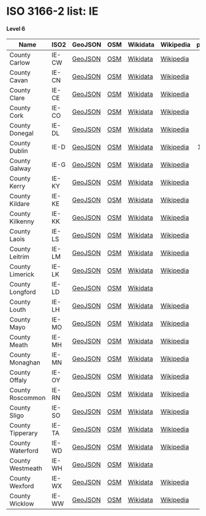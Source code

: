 # ISO 3166-2 list: IE


#### Level 6
Name | ISO2 | GeoJSON | OSM | Wikidata | Wikipedia | population 
--- | --- | --- | --- | --- | --- | --: 
County Carlow | IE-CW | [GeoJSON](../../geojson/q8/iso2/IE/IE-CW.geojson) | [OSM](https://www.openstreetmap.org/relation/285977) | [Wikidata](https://www.wikidata.org/wiki/Q181882) | [Wikipedia](http://en.wikipedia.org/wiki/en%3ACounty%20Carlow) | 56,875
County Cavan | IE-CN | [GeoJSON](../../geojson/q8/iso2/IE/IE-CN.geojson) | [OSM](https://www.openstreetmap.org/relation/283679) | [Wikidata](https://www.wikidata.org/wiki/Q187402) | [Wikipedia](http://en.wikipedia.org/wiki/en%3ACounty%20Cavan) | 73,183
County Clare | IE-CE | [GeoJSON](../../geojson/q8/iso2/IE/IE-CE.geojson) | [OSM](https://www.openstreetmap.org/relation/334885) | [Wikidata](https://www.wikidata.org/wiki/Q181862) | [Wikipedia](http://en.wikipedia.org/wiki/en%3ACounty%20Clare) | 117,096
County Cork | IE-CO | [GeoJSON](../../geojson/q8/iso2/IE/IE-CO.geojson) | [OSM](https://www.openstreetmap.org/relation/332631) | [Wikidata](https://www.wikidata.org/wiki/Q162475) | [Wikipedia](http://en.wikipedia.org/wiki/en%3ACounty%20Cork) | 542,196
County Donegal | IE-DL | [GeoJSON](../../geojson/q8/iso2/IE/IE-DL.geojson) | [OSM](https://www.openstreetmap.org/relation/283732) | [Wikidata](https://www.wikidata.org/wiki/Q179424) | [Wikipedia](http://en.wikipedia.org/wiki/en%3ACounty%20Donegal) | 161,137
County Dublin | IE-D | [GeoJSON](../../geojson/q8/iso2/IE/IE-D.geojson) | [OSM](https://www.openstreetmap.org/relation/282800) | [Wikidata](https://www.wikidata.org/wiki/Q173500) | [Wikipedia](http://en.wikipedia.org/wiki/en%3ACounty%20Dublin) | 1,270,603
County Galway | IE-G | [GeoJSON](../../geojson/q8/iso2/IE/IE-G.geojson) | [OSM](https://www.openstreetmap.org/relation/335444) | [Wikidata](https://www.wikidata.org/wiki/Q169923) | [Wikipedia](http://en.wikipedia.org/wiki/en%3ACounty%20Galway) | 258,058
County Kerry | IE-KY | [GeoJSON](../../geojson/q8/iso2/IE/IE-KY.geojson) | [OSM](https://www.openstreetmap.org/relation/332622) | [Wikidata](https://www.wikidata.org/wiki/Q184469) | [Wikipedia](http://en.wikipedia.org/wiki/en%3ACounty%20Kerry) | 147,707
County Kildare | IE-KE | [GeoJSON](../../geojson/q8/iso2/IE/IE-KE.geojson) | [OSM](https://www.openstreetmap.org/relation/285833) | [Wikidata](https://www.wikidata.org/wiki/Q173332) | [Wikipedia](http://en.wikipedia.org/wiki/en%3ACounty%20Kildare) | 222,130
County Kilkenny | IE-KK | [GeoJSON](../../geojson/q8/iso2/IE/IE-KK.geojson) | [OSM](https://www.openstreetmap.org/relation/285980) | [Wikidata](https://www.wikidata.org/wiki/Q180231) | [Wikipedia](http://en.wikipedia.org/wiki/en%3ACounty%20Kilkenny) | 99,232
County Laois | IE-LS | [GeoJSON](../../geojson/q8/iso2/IE/IE-LS.geojson) | [OSM](https://www.openstreetmap.org/relation/285915) | [Wikidata](https://www.wikidata.org/wiki/Q55299) | [Wikipedia](http://en.wikipedia.org/wiki/en%3ACounty%20Laois) | 67,012
County Leitrim | IE-LM | [GeoJSON](../../geojson/q8/iso2/IE/IE-LM.geojson) | [OSM](https://www.openstreetmap.org/relation/284368) | [Wikidata](https://www.wikidata.org/wiki/Q107397) | [Wikipedia](http://en.wikipedia.org/wiki/en%3ACounty%20Leitrim) | 31,798
County Limerick | IE-LK | [GeoJSON](../../geojson/q8/iso2/IE/IE-LK.geojson) | [OSM](https://www.openstreetmap.org/relation/334898) | [Wikidata](https://www.wikidata.org/wiki/Q178283) | [Wikipedia](http://en.wikipedia.org/wiki/en%3ACounty%20Limerick) | 195,175
County Longford | IE-LD | [GeoJSON](../../geojson/q8/iso2/IE/IE-LD.geojson) | [OSM](https://www.openstreetmap.org/relation/335445) | [Wikidata](https://www.wikidata.org/wiki/Q186220) |  | 40,873
County Louth | IE-LH | [GeoJSON](../../geojson/q8/iso2/IE/IE-LH.geojson) | [OSM](https://www.openstreetmap.org/relation/1763195) | [Wikidata](https://www.wikidata.org/wiki/Q183539) | [Wikipedia](http://en.wikipedia.org/wiki/en%3ACounty%20Louth) | 128,375
County Mayo | IE-MO | [GeoJSON](../../geojson/q8/iso2/IE/IE-MO.geojson) | [OSM](https://www.openstreetmap.org/relation/338539) | [Wikidata](https://www.wikidata.org/wiki/Q178626) | [Wikipedia](http://en.wikipedia.org/wiki/en%3ACounty%20Mayo) | 130,638
County Meath | IE-MH | [GeoJSON](../../geojson/q8/iso2/IE/IE-MH.geojson) | [OSM](https://www.openstreetmap.org/relation/282818) | [Wikidata](https://www.wikidata.org/wiki/Q183544) | [Wikipedia](http://en.wikipedia.org/wiki/en%3ACounty%20Meath) | 194,942
County Monaghan | IE-MN | [GeoJSON](../../geojson/q8/iso2/IE/IE-MN.geojson) | [OSM](https://www.openstreetmap.org/relation/283647) | [Wikidata](https://www.wikidata.org/wiki/Q184760) | [Wikipedia](http://en.wikipedia.org/wiki/en%3ACounty%20Monaghan) | 60,483
County Offaly | IE-OY | [GeoJSON](../../geojson/q8/iso2/IE/IE-OY.geojson) | [OSM](https://www.openstreetmap.org/relation/335442) | [Wikidata](https://www.wikidata.org/wiki/Q184445) | [Wikipedia](http://en.wikipedia.org/wiki/en%3ACounty%20Offaly) | 78,003
County Roscommon | IE-RN | [GeoJSON](../../geojson/q8/iso2/IE/IE-RN.geojson) | [OSM](https://www.openstreetmap.org/relation/335443) | [Wikidata](https://www.wikidata.org/wiki/Q179437) | [Wikipedia](http://en.wikipedia.org/wiki/en%3ACounty%20Roscommon) | 64,436
County Sligo | IE-SO | [GeoJSON](../../geojson/q8/iso2/IE/IE-SO.geojson) | [OSM](https://www.openstreetmap.org/relation/335330) | [Wikidata](https://www.wikidata.org/wiki/Q179325) | [Wikipedia](http://en.wikipedia.org/wiki/en%3ACounty%20Sligo) | 65,393
County Tipperary | IE-TA | [GeoJSON](../../geojson/q8/iso2/IE/IE-TA.geojson) | [OSM](https://www.openstreetmap.org/relation/334372) | [Wikidata](https://www.wikidata.org/wiki/Q184618) | [Wikipedia](http://en.wikipedia.org/wiki/en%3ACounty%20Tipperary) | 158,652
County Waterford | IE-WD | [GeoJSON](../../geojson/q8/iso2/IE/IE-WD.geojson) | [OSM](https://www.openstreetmap.org/relation/283426) | [Wikidata](https://www.wikidata.org/wiki/Q184594) | [Wikipedia](http://en.wikipedia.org/wiki/en%3ACounty%20Waterford) | 113,795
County Westmeath | IE-WH | [GeoJSON](../../geojson/q8/iso2/IE/IE-WH.geojson) | [OSM](https://www.openstreetmap.org/relation/335446) | [Wikidata](https://www.wikidata.org/wiki/Q182633) |  | 88,396
County Wexford | IE-WX | [GeoJSON](../../geojson/q8/iso2/IE/IE-WX.geojson) | [OSM](https://www.openstreetmap.org/relation/285981) | [Wikidata](https://www.wikidata.org/wiki/Q184599) | [Wikipedia](http://en.wikipedia.org/wiki/en%3ACounty%20Wexford) | 145,273
County Wicklow | IE-WW | [GeoJSON](../../geojson/q8/iso2/IE/IE-WW.geojson) | [OSM](https://www.openstreetmap.org/relation/282760) | [Wikidata](https://www.wikidata.org/wiki/Q182591) | [Wikipedia](http://en.wikipedia.org/wiki/en%3ACounty%20Wicklow) | 142,332
